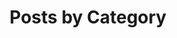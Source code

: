 ---
title: "Posts by Category"
layout: categories
permalink: /categories/
author_profile: true
taxonomy: spring
---
